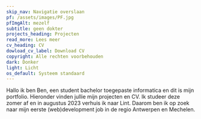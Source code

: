 ```yaml
---
skip_nav: Navigatie overslaan
pf: /assets/images/PF.jpg
pfImgAlt: mezelf
subtitle: geen dokter
projects_heading: Projecten
read_more: Lees meer
cv_heading: CV
dowload_cv_label: Download CV
copyright: Alle rechten voorbehouden
dark: Donker
light: Licht
os_default: Systeem standaard
---
```


Hallo ik ben Ben, een student bachelor toegepaste informatica en dit is mijn portfolio. Hieronder vinden jullie mijn projecten en CV. Ik studeer deze zomer af en in augustus 2023 verhuis ik naar Lint. Daarom ben ik op zoek naar mijn eerste (web)development job in de regio Antwerpen en Mechelen.
